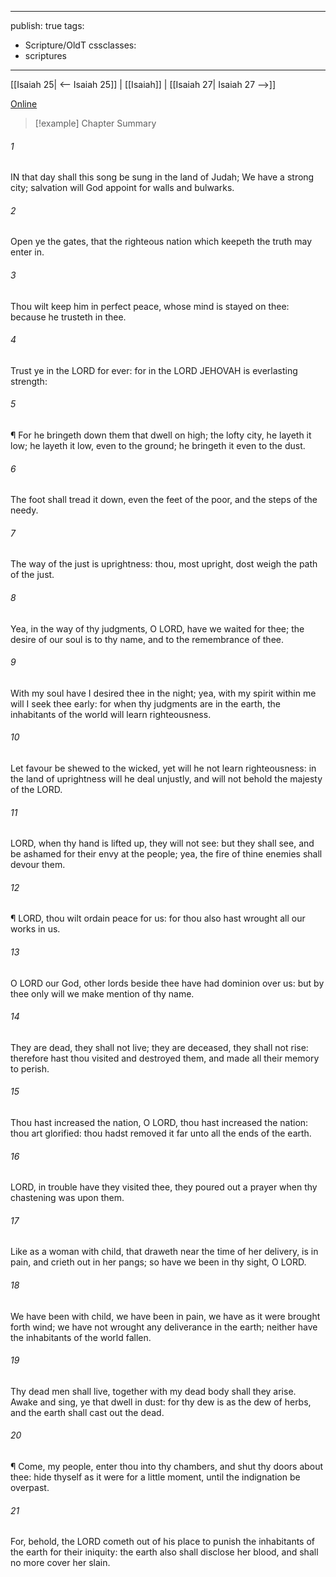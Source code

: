 

---
publish: true
tags:
  - Scripture/OldT
cssclasses:
  - scriptures
---
[[Isaiah 25| <-- Isaiah 25]] | [[Isaiah]] | [[Isaiah 27| Isaiah 27 -->]]

[Online](https://churchofjesuschrist.org/study/scriptures/ot/isa/26?lang=eng)

>[!example] Chapter Summary
>
###### 1
IN that day shall this song be sung in the land of Judah; We have a strong city; salvation will God appoint for walls and bulwarks.
###### 2
Open ye the gates, that the righteous nation which keepeth the truth may enter in.
###### 3
Thou wilt keep him in perfect peace, whose mind is stayed on thee: because he trusteth in thee.
###### 4
Trust ye in the LORD for ever: for in the LORD JEHOVAH is everlasting strength:
###### 5
¶ For he bringeth down them that dwell on high; the lofty city, he layeth it low; he layeth it low, even to the ground; he bringeth it even to the dust.
###### 6
The foot shall tread it down, even the feet of the poor, and the steps of the needy.
###### 7
The way of the just is uprightness: thou, most upright, dost weigh the path of the just.
###### 8
Yea, in the way of thy judgments, O LORD, have we waited for thee; the desire of our soul is to thy name, and to the remembrance of thee.
###### 9
With my soul have I desired thee in the night; yea, with my spirit within me will I seek thee early: for when thy judgments are in the earth, the inhabitants of the world will learn righteousness.
###### 10
Let favour be shewed to the wicked, yet will he not learn righteousness: in the land of uprightness will he deal unjustly, and will not behold the majesty of the LORD.
###### 11
LORD, when thy hand is lifted up, they will not see: but they shall see, and be ashamed for their envy at the people; yea, the fire of thine enemies shall devour them.
###### 12
¶ LORD, thou wilt ordain peace for us: for thou also hast wrought all our works in us.
###### 13
O LORD our God, other lords beside thee have had dominion over us: but by thee only will we make mention of thy name.
###### 14
They are dead, they shall not live; they are deceased, they shall not rise: therefore hast thou visited and destroyed them, and made all their memory to perish.
###### 15
Thou hast increased the nation, O LORD, thou hast increased the nation: thou art glorified: thou hadst removed it far unto all the ends of the earth.
###### 16
LORD, in trouble have they visited thee, they poured out a prayer when thy chastening was upon them.
###### 17
Like as a woman with child, that draweth near the time of her delivery, is in pain, and crieth out in her pangs; so have we been in thy sight, O LORD.
###### 18
We have been with child, we have been in pain, we have as it were brought forth wind; we have not wrought any deliverance in the earth; neither have the inhabitants of the world fallen.
###### 19
Thy dead men shall live, together with my dead body shall they arise.  Awake and sing, ye that dwell in dust: for thy dew is as the dew of herbs, and the earth shall cast out the dead.
###### 20
¶ Come, my people, enter thou into thy chambers, and shut thy doors about thee: hide thyself as it were for a little moment, until the indignation be overpast.
###### 21
For, behold, the LORD cometh out of his place to punish the inhabitants of the earth for their iniquity: the earth also shall disclose her blood, and shall no more cover her slain.



